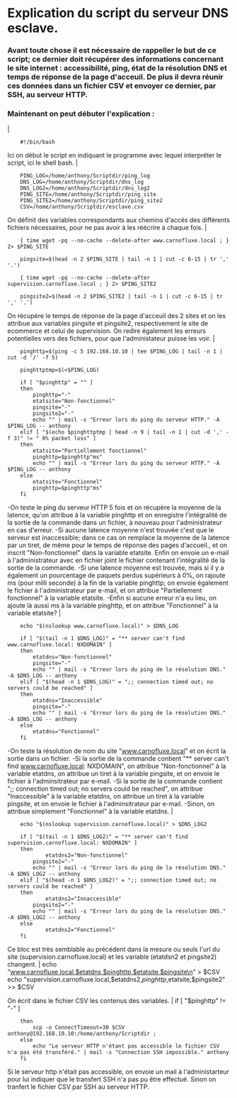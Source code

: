 # Explication du script du serveur DNS esclave.

### Avant toute chose il est nécessaire de rappeller le but de ce script; ce dernier doit récupérer des informations concernant le site internet : accessibilité, ping, état de la résolution DNS et temps de réponse de la page d'acceuil. De plus il devra réunir ces données dans un fichier CSV et envoyer ce dernier, par SSH, au serveur HTTP.

### Maintenant on peut débuter l'explication :
 |
 

		#!/bin/bash

Ici on début le script en indiquant le programme avec lequel interpréter le script, ici le shell bash.
|

		PING_LOG=/home/anthony/Scriptdir/ping_log
		DNS_LOG=/home/anthony/Scriptdir/dns_log
		DNS_LOG2=/home/anthony/Scriptdir/dns_log2
		PING_SITE=/home/anthony/Scriptdir/ping_site
		PING_SITE2=/home/anthony/Scriptdir/ping_site2
		CSV=/home/anthony/Scriptdir/esclave.csv

On définit des variables correspondants aux chemins d'accés des différents fichiers nécessaires, pour ne pas avoir à les réécrire à chaque fois.
|

		{ time wget -pq --no-cache --delete-after www.carnofluxe.local ; } 2> $PING_SITE

		pingsite=$(head -n 2 $PING_SITE | tail -n 1 | cut -c 6-15 | tr ',' '.')

		{ time wget -pq --no-cache --delete-after supervision.carnofluxe.local ; } 2> $PING_SITE2

		pingsite2=$(head -n 2 $PING_SITE2 | tail -n 1 | cut -c 6-15 | tr ',' '.')

On récupère le temps de réponse de la page d'acceuil des 2 sites et on les attribue aux variables pingsite et pingsite2, respectivement le site de ecommerce et celui de supervision. On redire également les erreurs potentielles vers des fichiers, pour que l'administateur puisse les voir.
|
		
		pinghttp=$(ping -c 5 192.168.10.10 | tee $PING_LOG | tail -n 1 | cut -d '/' -f 5)
		
		pinghttptmp=$(<$PING_LOG)

		if [ "$pinghttp" = "" ]
		then
			pinghttp="-"
			etatsite="Non-fonctionnel"
			pingsite="-"
			pingsite2="-"
			echo "" | mail -s "Erreur lors du ping du serveur HTTP." -A $PING_LOG -- anthony
		elif [ "$(echo $pinghttptmp | head -n 9 | tail -n 1 | cut -d ',' -f 3)" != " 0% packet loss" ]
		then
			etatsite="Partiellement fonctionnel"
			pinghttp=$pinghttp"ms"
			echo "" | mail -s "Erreur lors du ping du serveur HTTP." -A $PING_LOG -- anthony
		else
			etatsite="Fonctionnel"
			pinghttp=$pinghttp"ms"
		fi
		
-On teste le ping du serveur HTTP 5 fois et on récupère la moyenne de la latence, qu'on attribue à la variable pinghttp et on enregistre l'intégralité de la sortie de la commande dans un fichier, à nouveau pour l'administrateur en cas d'erreur.
-Si aucune latence moyenne n'est trouvée c'est que le serveur est inaccessible; dans ce cas on remplace la moyenne de la latence par un tiret, de même pour le temps de réponse des pages d'accueil., et on inscrit "Non-fonctionnel" dans la variable etatsite. Enfin on envoie un e-mail à l'administrateur avec en fichier joint le fichier contenant l'intégralité de la sortie de la commande.
-Si une latence moyenne est trouvée, mais si il y a également un pourcentage de paquets perdus supérieurs à 0%, on rajoute ms (pour milli seconde) à la fin de la variable pinghttp; on envoie également le fichier à l'administrateur par e-mail, et on attribue "Partiellement fonctionnel" à la variable etatsite.
-Enfin si aucune erreur n'a eu lieu, on ajoute là aussi ms à la variable pinghttp, et on attribue "Fonctionnel" à la variable etatsite?
|

		echo "$(nslookup www.carnofluxe.local)" > $DNS_LOG
		
		if [ "$(tail -n 1 $DNS_LOG)" = "** server can't find www.carnofluxe.local: NXDOMAIN" ]
		then
			etatdns="Non-fonctionnel"
			pingsite="-"
			echo "" | mail -s "Erreur lors du ping de la résolution DNS." -A $DNS_LOG -- anthony
		elif [ "$(head -n 1 $DNS_LOG)" = ";; connection timed out; no servers could be reached" ]
		then
			etatdns="Inaccessible"
			pingsite="-"
			echo "" | mail -s "Erreur lors du ping de la résolution DNS." -A $DNS_LOG -- anthony
		else
			etatdns="Fonctionnel"
		fi

-On teste la résolution de nom du site "www.carnofluxe.local" et on écrit la sortie dans un fichier.
-Si la sortie de la commande contient "** server can't find www.carnofluxe.local: NXDOMAIN", on attribue "Non-fonctionnel" à la variable etatdns, on attribue un tiret à la variable pingsite, et on envoie le fichier à l'adminsitrateur par e-mail.
-Si la sortie de la commande contient ";; connection timed out; no servers could be reached", on attribue "Inaccessible" à la variable etatdns, on attribue un tiret à la variable pingsite, et on envoie le fichier à l'adminsitrateur par e-mail.
-Sinon, on attribue simplement "Fonctionnel" à la variable etatdns.
|

		echo "$(nslookup supervision.carnofluxe.local)" > $DNS_LOG2

		if [ "$(tail -n 1 $DNS_LOG2)" = "** server can't find supervision.carnofluxe.local: NXDOMAIN" ]
		then
		        etatdns2="Non-fonctionnel"
			pingsite2="-"
			echo "" | mail -s "Erreur lors du ping de la résolution DNS." -A $DNS_LOG2 -- anthony 
		elif [ "$(head -n 1 $DNS_LOG2)" = ";; connection timed out; no servers could be reached" ]
		then
		        etatdns2="Innaccessible"
			pingsite2="-"
			echo "" | mail -s "Erreur lors du ping de la résolution DNS." -A $DNS_LOG2 -- anthony
		else
		        etatdns2="Fonctionnel"
		fi

Ce bloc est très semblable au précédent dans la mesure ou seuls l'url du site (supervision.carnofluxe.local) et les variable (etatdsn2 et pingsite2) changent.
|
		echo "www.carnofluxe.local,$etatdns,$pinghttp,$etatsite,$pingsite\n" > $CSV
		echo "supervision.carnofluxe.local,$etatdns2,$pinghttp,$etatsite,$pingsite2" >> $CSV

On écrit dans le fichier CSV les contenus des variables.
|
		if [ "$pinghttp" != "-" ]

		then
			scp -o ConnectTimeout=30 $CSV anthony@192.168.10.10:/home/anthony/Scriptdir ;
		else
			echo "Le serveur HTTP n'étant pas accessible le fichier CSV n'a pas été transféré." | mail -s "Connection SSH impossible." anthony
		fi

Si le serveur http n'était pas accessible, on envoie un mail à l'administarteur pour lui indiquer que le transfert SSH n'a pas pu être effectué. Sinon on tranfert le fichier CSV par SSH au serveur HTTP.
